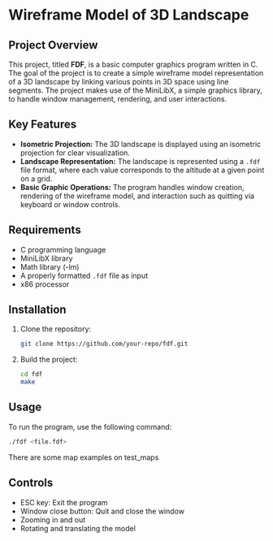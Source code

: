 # Wireframe Model of 3D Landscape

## Project Overview
This project, titled **FDF**, is a basic computer graphics program written in C. The goal of the project is to create a simple wireframe model representation of a 3D landscape by linking various points in 3D space using line segments. The project makes use of the MiniLibX, a simple graphics library, to handle window management, rendering, and user interactions.

## Key Features
- **Isometric Projection:** The 3D landscape is displayed using an isometric projection for clear visualization.
- **Landscape Representation:** The landscape is represented using a `.fdf` file format, where each value corresponds to the altitude at a given point on a grid.
- **Basic Graphic Operations:** The program handles window creation, rendering of the wireframe model, and interaction such as quitting via keyboard or window controls.
  
## Requirements
- C programming language
- MiniLibX library
- Math library (-lm)
- A properly formatted `.fdf` file as input
- x86 processor 

## Installation
1. Clone the repository:
    ```bash
    git clone https://github.com/your-repo/fdf.git
    ```
2. Build the project:
    ```bash
    cd fdf
    make
    ```

## Usage
To run the program, use the following command:
```bash
./fdf <file.fdf>
```
There are some map examples on test_maps
## Controls 
- ESC key: Exit the program
- Window close button: Quit and close the window
- Zooming in and out
- Rotating and translating the model

